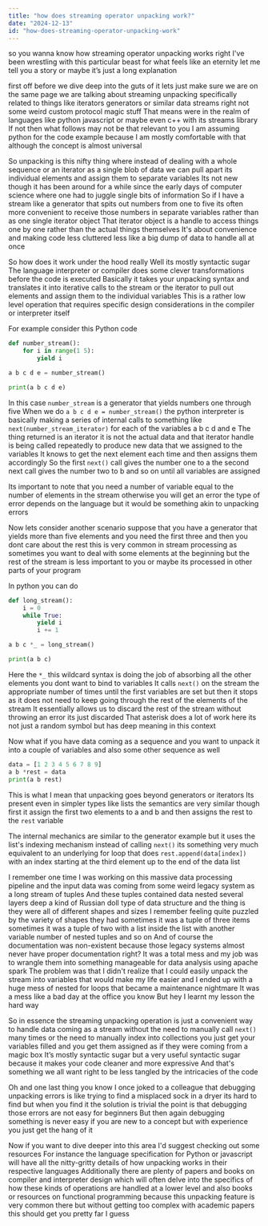 ```yaml
---
title: "how does streaming operator unpacking work?"
date: "2024-12-13"
id: "how-does-streaming-operator-unpacking-work"
---
```


so you wanna know how streaming operator unpacking works right I've been wrestling with this particular beast for what feels like an eternity let me tell you a story or maybe it’s just a long explanation

 first off before we dive deep into the guts of it lets just make sure we are on the same page we are talking about streaming unpacking specifically related to things like iterators generators or similar data streams right not some weird custom protocol magic stuff That means were in the realm of languages like python javascript or maybe even c++ with its streams library If not then what follows may not be that relevant to you I am assuming python for the code example because I am mostly comfortable with that although the concept is almost universal

So unpacking is this nifty thing where instead of dealing with a whole sequence or an iterator as a single blob of data we can pull apart its individual elements and assign them to separate variables Its not new though it has been around for a while since the early days of computer science where one had to juggle single bits of information So if I have a stream like a generator that spits out numbers from one to five its often more convenient to receive those numbers in separate variables rather than as one single iterator object That iterator object is a handle to access things one by one rather than the actual things themselves It's about convenience and making code less cluttered less like a big dump of data to handle all at once

So how does it work under the hood really Well its mostly syntactic sugar The language interpreter or compiler does some clever transformations before the code is executed Basically it takes your unpacking syntax and translates it into iterative calls to the stream or the iterator to pull out elements and assign them to the individual variables This is a rather low level operation that requires specific design considerations in the compiler or interpreter itself

For example consider this Python code

```python
def number_stream():
    for i in range(1 5):
        yield i

a b c d e = number_stream()

print(a b c d e)
```

In this case `number_stream` is a generator that yields numbers one through five When we do `a b c d e = number_stream()` the python interpreter is basically making a series of internal calls to something like `next(number_stream_iterator)` for each of the variables a b c d and e The thing returned is an iterator it is not the actual data and that iterator handle is being called repeatedly to produce new data that we assigned to the variables It knows to get the next element each time and then assigns them accordingly So the first `next()` call gives the number one to a the second next call gives the number two to b and so on until all variables are assigned

Its important to note that you need a number of variable equal to the number of elements in the stream otherwise you will get an error the type of error depends on the language but it would be something akin to unpacking errors

Now lets consider another scenario suppose that you have a generator that yields more than five elements and you need the first three and then you dont care about the rest this is very common in stream processing as sometimes you want to deal with some elements at the beginning but the rest of the stream is less important to you or maybe its processed in other parts of your program

In python you can do

```python
def long_stream():
    i = 0
    while True:
        yield i
        i += 1

a b c *_ = long_stream()

print(a b c)
```

Here the `*_` this wildcard syntax is doing the job of absorbing all the other elements you dont want to bind to variables It calls `next()` on the stream the appropriate number of times until the first variables are set but then it stops as it does not need to keep going through the rest of the elements of the stream It essentially allows us to discard the rest of the stream without throwing an error its just discarded That asterisk does a lot of work here its not just a random symbol but has deep meaning in this context

Now what if you have data coming as a sequence and you want to unpack it into a couple of variables and also some other sequence as well

```python
data = [1 2 3 4 5 6 7 8 9]
a b *rest = data
print(a b rest)
```

This is what I mean that unpacking goes beyond generators or iterators Its present even in simpler types like lists the semantics are very similar though first it assign the first two elements to a and b and then assigns the rest to the `rest` variable

The internal mechanics are similar to the generator example but it uses the list's indexing mechanism instead of calling `next()` its something very much equivalent to an underlying for loop that does `rest.append(data[index])` with an index starting at the third element up to the end of the data list

I remember one time I was working on this massive data processing pipeline and the input data was coming from some weird legacy system as a long stream of tuples And these tuples contained data nested several layers deep a kind of Russian doll type of data structure and the thing is they were all of different shapes and sizes I remember feeling quite puzzled by the variety of shapes they had sometimes it was a tuple of three items sometimes it was a tuple of two with a list inside the list with another variable number of nested tuples and so on And of course the documentation was non-existent because those legacy systems almost never have proper documentation right? It was a total mess and my job was to wrangle them into something manageable for data analysis using apache spark The problem was that I didn't realize that I could easily unpack the stream into variables that would make my life easier and I ended up with a huge mess of nested for loops that became a maintenance nightmare It was a mess like a bad day at the office you know But hey I learnt my lesson the hard way

So in essence the streaming unpacking operation is just a convenient way to handle data coming as a stream without the need to manually call `next()` many times or the need to manually index into collections you just get your variables filled and you get them assigned as if they were coming from a magic box It’s mostly syntactic sugar but a very useful syntactic sugar because it makes your code cleaner and more expressive And that's something we all want right to be less tangled by the intricacies of the code

Oh and one last thing you know I once joked to a colleague that debugging unpacking errors is like trying to find a misplaced sock in a dryer its hard to find but when you find it the solution is trivial the point is that debugging those errors are not easy for beginners But then again debugging something is never easy if you are new to a concept but with experience you just get the hang of it

Now if you want to dive deeper into this area I'd suggest checking out some resources For instance the language specification for Python or javascript will have all the nitty-gritty details of how unpacking works in their respective languages Additionally there are plenty of papers and books on compiler and interpreter design which will often delve into the specifics of how these kinds of operations are handled at a lower level and also books or resources on functional programming because this unpacking feature is very common there but without getting too complex with academic papers this should get you pretty far I guess
